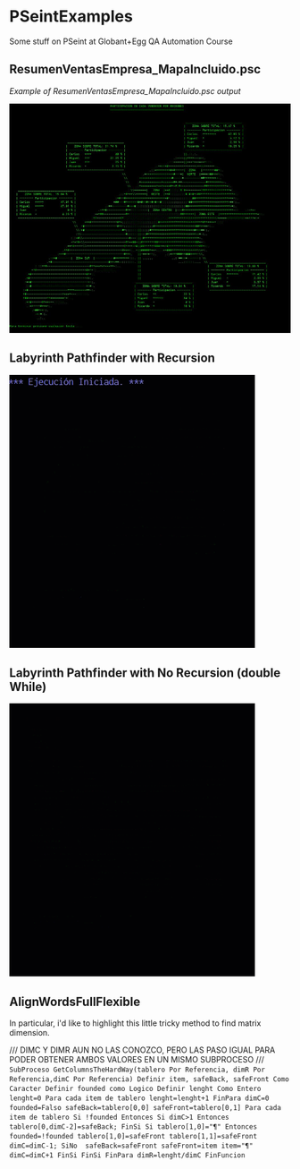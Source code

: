 # PSeintExamples
Some stuff on PSeint at Globant+Egg QA Automation Course


## ResumenVentasEmpresa_MapaIncluido.psc

*Example of ResumenVentasEmpresa_MapaIncluido.psc output*

![alt text](https://github.com/Jmlucero1984/PSeintExamples/blob/main/map.JPG?raw=true)



## Labyrinth Pathfinder with Recursion 

![alt text](https://github.com/Jmlucero1984/PSeintExamples/blob/main/Labyrinth%20Recursion.gif?raw=true)



## Labyrinth Pathfinder with No Recursion (double While)

![alt text](https://github.com/Jmlucero1984/PSeintExamples/blob/main/Labyrinth%20No%20Recursion.gif?raw=true)


## AlignWordsFullFlexible

In particular, i'd like to highlight this little tricky method to find matrix dimension.

 
/// DIMC Y DIMR AUN NO LAS CONOZCO, PERO LAS PASO IGUAL PARA PODER OBTENER AMBOS VALORES EN UN MISMO SUBPROCESO ///
`SubProceso GetColumnsTheHardWay(tablero Por Referencia, dimR Por Referencia,dimC Por Referencia)
	Definir item, safeBack, safeFront Como Caracter
 Definir founded como Logico
 Definir lenght Como Entero
	lenght=0
	Para cada item de tablero
  lenght=lenght+1
 FinPara
	dimC=0
 founded=Falso
 safeBack=tablero[0,0]
 safeFront=tablero[0,1]
	Para cada item de tablero
		Si !founded Entonces
			Si dimC>1 Entonces
    tablero[0,dimC-2]=safeBack;
   FinSi
			Si tablero[1,0]="¶" Entonces 
    founded=!founded
    tablero[1,0]=safeFront
    tablero[1,1]=safeFront
    dimC=dimC-1;
			SiNo 
    safeBack=safeFront
    safeFront=item
    item="¶"
    dimC=dimC+1
   FinSi
		FinSi
	FinPara
	dimR=lenght/dimC
FinFuncion`

